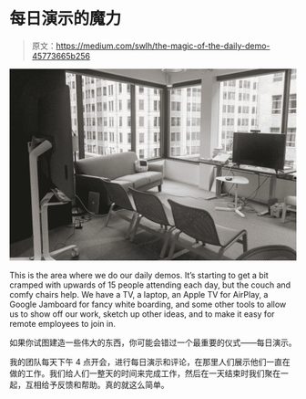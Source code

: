 # 每日演示的魔力

> 原文：<https://medium.com/swlh/the-magic-of-the-daily-demo-45773665b256>

![](img/4e13a36822ebbe24bc25a711ca17303d.png)

This is the area where we do our daily demos. It’s starting to get a bit cramped with upwards of 15 people attending each day, but the couch and comfy chairs help. We have a TV, a laptop, an Apple TV for AirPlay, a Google Jamboard for fancy white boarding, and some other tools to allow us to show off our work, sketch up other ideas, and to make it easy for remote employees to join in.

如果你试图建造一些伟大的东西，你可能会错过一个最重要的仪式——每日演示。

我的团队每天下午 4 点开会，进行每日演示和评论，在那里人们展示他们一直在做的工作。我们给人们一整天的时间来完成工作，然后在一天结束时我们聚在一起，互相给予反馈和帮助。真的就这么简单。